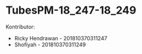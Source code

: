 # TubesPM-18_247-18_249
Kontributor:
* Ricky Hendrawan - 201810370311247
* Shofiyah - 201810370311249
